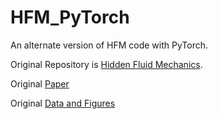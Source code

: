 # HFM_PyTorch
An alternate version of HFM code with PyTorch.

Original Repository is [Hidden Fluid Mechanics](https://github.com/maziarraissi/HFM).

Original [Paper](https://science.sciencemag.org/content/367/6481/1026.abstract)

Original [Data and Figures](https://bit.ly/2NRB65U)


